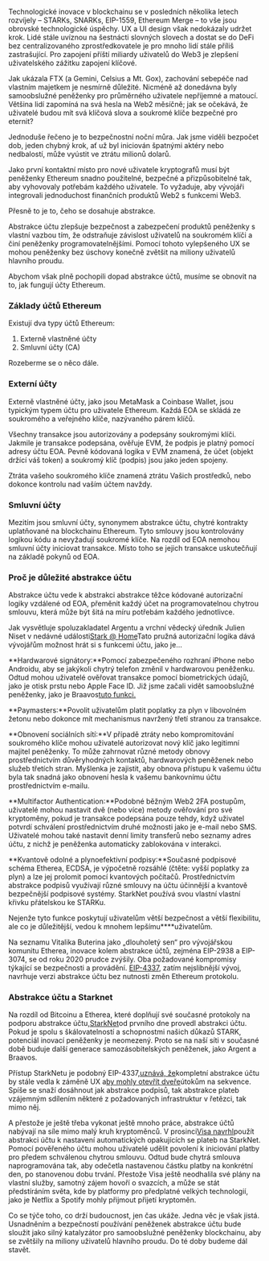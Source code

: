 Technologické inovace v blockchainu se v posledních několika letech rozvíjely – STARKs, SNARKs, EIP-1559, Ethereum Merge – to vše jsou obrovské technologické úspěchy. UX a UI design však nedokázaly udržet krok. Lidé stále uvíznou na šestnácti slovných slovech a dostat se do DeFi bez centralizovaného zprostředkovatele je pro mnoho lidí stále příliš zastrašující. Pro zapojení příští miliardy uživatelů do Web3 je zlepšení uživatelského zážitku zapojení klíčové.

Jak ukázala FTX (a Gemini, Celsius a Mt. Gox), zachování sebepéče nad vlastním majetkem je nesmírně důležité. Nicméně až donedávna byly samoobslužné peněženky pro průměrného uživatele nepříjemné a matoucí. Většina lidí zapomíná na svá hesla na Web2 měsíčně; jak se očekává, že uživatelé budou mít svá klíčová slova a soukromé klíče bezpečné pro eternit?

Jednoduše řečeno je to bezpečnostní noční můra. Jak jsme viděli bezpočet dob, jeden chybný krok, ať už byl iniciován špatnými aktéry nebo nedbalostí, může vyústit ve ztrátu milionů dolarů.

Jako první kontaktní místo pro nové uživatele kryptografů musí být peněženky Ethereum snadno použitelné, bezpečné a přizpůsobitelné tak, aby vyhovovaly potřebám každého uživatele. To vyžaduje, aby vývojáři integrovali jednoduchost finančních produktů Web2 s funkcemi Web3.

Přesně to je to, čeho se dosahuje abstrakce.

Abstrakce účtu zlepšuje bezpečnost a zabezpečení produktů peněženky s vlastní vazbou tím, že odstraňuje závislost uživatelů na soukromém klíči a činí peněženky programovatelnějšími. Pomocí tohoto vylepšeného UX se mohou peněženky bez úschovy konečně zvětšit na miliony uživatelů hlavního proudu.

Abychom však plně pochopili dopad abstrakce účtů, musíme se obnovit na to, jak fungují účty Ethereum.

### Základy účtů Ethereum

Existují dva typy účtů Ethereum:

1. Externě vlastněné účty
2. Smluvní účty (CA)

Rozeberme se o něco dále.

### Externí účty

Externě vlastněné účty, jako jsou MetaMask a Coinbase Wallet, jsou typickým typem účtu pro uživatele Ethereum. Každá EOA se skládá ze soukromého a veřejného klíče, nazývaného párem klíčů.

Všechny transakce jsou autorizovány a podepsány soukromými klíči. Jakmile je transakce podepsána, ověřuje EVM, že podpis je platný pomocí adresy účtu EOA. Pevně kódovaná logika v EVM znamená, že účet (objekt držící váš token) a soukromý klíč (podpis) jsou jako jeden spojeny.

Ztráta vašeho soukromého klíče znamená ztrátu Vašich prostředků, nebo dokonce kontrolu nad vaším účtem navždy.

### Smluvní účty

Mezitím jsou smluvní účty, synonymem abstrakce účtu, chytré kontrakty uplatňované na blockchainu Ethereum. Tyto smlouvy jsou kontrolovány logikou kódu a nevyžadují soukromé klíče. Na rozdíl od EOA nemohou smluvní účty iniciovat transakce. Místo toho se jejich transakce uskutečňují na základě pokynů od EOA.

### Proč je důležité abstrakce účtu

Abstrakce účtu vede k abstrakci abstrakce těžce kódované autorizační logiky vzdálené od EOA, přeměnit každý účet na programovatelnou chytrou smlouvu, která může být šitá na míru potřebám každého jednotlivce.

Jak vysvětluje spoluzakladatel Argentu a vrchní vědecký úředník Julien Niset v nedávné události[Stark @ Home](https://www.crowdcast.io/e/7olimxqv)Tato pružná autorizační logika dává vývojářům možnost hrát si s funkcemi účtu, jako je…

**Hardwarové signátory:**Pomocí zabezpečeného rozhraní iPhone nebo Androidu, aby se jakýkoli chytrý telefon změnil v hardwarovou peněženku. Odtud mohou uživatelé ověřovat transakce pomocí biometrických údajů, jako je otisk prstu nebo Apple Face ID. Již jsme začali vidět samoobslužné peněženky, jako je Braavos[tuto funkci.](https://medium.com/@braavos_starknet_wallet/hardware-signer-the-last-innovation-for-wallet-crypto-everyday-users-7e1974f93944)

**Paymasters:**Povolit uživatelům platit poplatky za plyn v libovolném žetonu nebo dokonce mít mechanismus navržený třetí stranou za transakce.

**Obnovení sociálních sítí:**V případě ztráty nebo kompromitování soukromého klíče mohou uživatelé autorizovat nový klíč jako legitimní majitel peněženky. To může zahrnovat různé metody obnovy prostřednictvím důvěryhodných kontaktů, hardwarových peněženek nebo služeb třetích stran. Myšlenka je zajistit, aby obnova přístupu k vašemu účtu byla tak snadná jako obnovení hesla k vašemu bankovnímu účtu prostřednictvím e-mailu.

**Multifactor Authentication:**Podobné běžným Web2 2FA postupům, uživatelé mohou nastavit dvě (nebo více) metody ověřování pro své kryptoměny, pokud je transakce podepsána pouze tehdy, když uživatel potvrdí schválení prostřednictvím druhé možnosti jako je e-mail nebo SMS. Uživatelé mohou také nastavit denní limity transferů nebo seznamy adres účtu, z nichž je peněženka automaticky zablokována v interakci.

**Kvantově odolné a plynoefektivní podpisy:**Současné podpisové schéma Etherea, ECDSA, je výpočetně rozsáhlé (čtěte: vyšší poplatky za plyn) a lze jej prolomit pomocí kvantových počítačů. Prostřednictvím abstrakce podpisů využívají různé smlouvy na účtu účinnější a kvantově bezpečnější podpisové systémy. StarkNet používá svou vlastní vlastní křivku přátelskou ke STARKu.

Nejenže tyto funkce poskytují uživatelům větší bezpečnost a větší flexibilitu, ale co je důležitější, vedou k mnohem lepšímu****uživatelům.

Na seznamu Vitalika Buterina jako „dlouholetý sen“ pro vývojářskou komunitu Etherea, inovace kolem abstrakce účtů, zejména EIP-2938 a EIP-3074, se od roku 2020 prudce zvýšily. Oba požadované kompromisy týkající se bezpečnosti a provádění. [EIP-4337](https://github.com/ethereum/EIPs/blob/3fd65b1a782912bfc18cb975c62c55f733c7c96e/EIPS/eip-4337.md), zatím nejslibnější vývoj, navrhuje verzi abstrakce účtu bez nutnosti změn Ethereum protokolu.

### **Abstrakce účtu a Starknet**

Na rozdíl od Bitcoinu a Etherea, které doplňují své současné protokoly na podporu abstrakce účtu,[StarkNet](https://starkware.co/starknet/)od prvního dne provedl abstrakci účtu. Pokud je spolu s škálovatelností a schopnostmi našich důkazů STARK, potenciál inovací peněženky je neomezený. Proto se na naší síti v současné době buduje další generace samozásobitelských peněženek, jako Argent a Braavos.

Přístup StarkNetu je podobný EIP-4337,[uznává, že](https://community.starknet.io/t/starknet-account-abstraction-model-part-1/781)kompletní abstrakce účtu by stále vedla k záměně UX a[by mohly otevřít dveře](https://github.com/ethereum/EIPs/blob/master/EIPS/eip-4337.md#rationale)útokům na sekvence. Spíše se snaží dosáhnout jak abstrakce podpisů, tak abstrakce plateb vzájemným sdílením některé z požadovaných infrastruktur v řetězci, tak mimo něj.

A přestože je ještě třeba vykonat ještě mnoho práce, abstrakce účtů nabývají na síle mimo malý kruh kryptoměnců. V prosinci[Visa navrhl](https://www.coindesk.com/tech/2023/01/11/ethereum-upgrade-could-make-it-harder-to-lose-all-your-crypto/)použít abstrakci účtu k nastavení automatických opakujících se plateb na StarkNet. Pomocí pověřeného účtu mohou uživatelé udělit povolení k iniciování platby pro předem schválenou chytrou smlouvu. Odtud bude chytrá smlouva naprogramována tak, aby odečetla nastavenou částku platby na konkrétní den, po stanovenou dobu trvání. Přestože Visa ještě neodhalila své plány na vlastní služby, samotný zájem hovoří o svazcích, a může se stát předstíráním světa, kde by platformy pro předplatné velkých technologií, jako je Netflix a Spotify mohly přijmout přijetí kryptoměn.

Co se týče toho, co drží budoucnost, jen čas ukáže. Jedna věc je však jistá. Usnadněním a bezpečností používání peněženek abstrakce účtu bude sloužit jako silný katalyzátor pro samoobslužné peněženky blockchainu, aby se zvětšily na miliony uživatelů hlavního proudu. Do té doby budeme dál stavět.